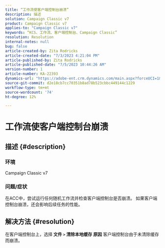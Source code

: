 ```yaml
---
title: “工作流使客户端控制台崩溃”
description: 描述
solution: Campaign Classic v7
product: Campaign Classic v7
applies-to: "Campaign Classic v7"
keywords: “KCS、工作流、客户端控制台、Campaign Classic”
resolution: Resolution
internal-notes: null
bug: false
article-created-by: Zita Rodricks
article-created-date: "7/3/2023 4:21:04 PM"
article-published-by: Zita Rodricks
article-published-date: "7/5/2023 10:44:26 AM"
version-number: 1
article-number: KA-22393
dynamics-url: "https://adobe-ent.crm.dynamics.com/main.aspx?forceUCI=1&pagetype=entityrecord&etn=knowledgearticle&id=2477b499-bd19-ee11-8f6e-6045bd006268"
source-git-commit: d2e18cb7cc70351b8ad78b523cbbc449144c1229
workflow-type: tm+mt
source-wordcount: '74'
ht-degree: 12%

---
```


# 工作流使客户端控制台崩溃

## 描述 {#description}


### <b>环境 </b>

Campaign Classic v7

### <b>问题/症状</b>

在ACC中，尝试运行任何随机工作流并检查客户端控制台是否崩溃。 如果客户端控制台崩溃，还会影响后续任务的性能。






## 解决方法 {#resolution}


在客户端控制台上，选择<b> 文件 `>`  清除本地缓存</b>
<b>原因</b>
客户端控制台由于未清除缓存而崩溃。
